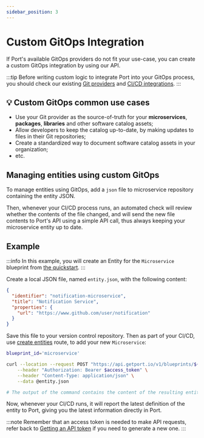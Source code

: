 ```yaml
---
sidebar_position: 3
---
```


# Custom GitOps Integration

If Port's available GitOps providers do not fit your use-case, you can create a custom GitOps integration by using our API.

:::tip
Before writing custom logic to integrate Port into your GitOps process, you should check our existing [Git providers](./git.md) and [CI/CD integrations](../ci-cd/ci-cd.md).
:::

## 💡 Custom GitOps common use cases

- Use your Git provider as the source-of-truth for your **microservices**, **packages**, **libraries** and other software catalog assets;
- Allow developers to keep the catalog up-to-date, by making updates to files in their Git repositories;
- Create a standardized way to document software catalog assets in your organization;
- etc.

## Managing entities using custom GitOps

To manage entities using GitOps, add a `json` file to microservice repository containing the entity JSON.

Then, whenever your CI/CD process runs, an automated check will review whether the contents of the file changed, and will send the new file contents to Port's API using a simple API call, thus always keeping your microservice entity up to date.

## Example

:::info
In this example, you will create an Entity for the `Microservice` blueprint from [the quickstart](../../../quickstart.md#define-a-blueprint).
:::

Create a local JSON file, named `entity.json`, with the following content:

```json showLineNumbers
{
  "identifier": "notification-microservice",
  "title": "Notification Service",
  "properties": {
    "url": "https://www.github.com/user/notification"
  }
}
```

Save this file to your version control repository. Then as part of your CI/CD, use [create entities](../sync-data-to-catalog.md#creating-entities) route, to add your new `Microservice`:

```bash showLineNumbers
blueprint_id='microservice'

curl --location --request POST "https://api.getport.io/v1/blueprints/${blueprint_id}/entities" \
    --header "Authorization: Bearer $access_token" \
    --header "Content-Type: application/json" \
    --data @entity.json

# The output of the command contains the content of the resulting entity
```

Now, whenever your CI/CD runs, it will report the latest definition of the entity to Port, giving you the latest information directly in Port.

:::note
Remember that an access token is needed to make API requests, refer back to [Getting an API token](../api/api.md#get-api-token) if you need to generate a new one.
:::
